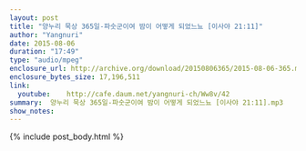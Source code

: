 ```yaml
---
layout: post
title: "양누리 묵상 365일-파숫군이여 밤이 어떻게 되었느뇨 [이사야 21:11]"
author: "Yangnuri"
date: 2015-08-06
duration: "17:49"
type: "audio/mpeg"
enclosure_url: http://archive.org/download/20150806365/2015-08-06-365.mp3
enclosure_bytes_size: 17,196,511     
link:
  youtube:    http://cafe.daum.net/yangnuri-ch/Ww8v/42
summary:  양누리 묵상 365일-파숫군이여 밤이 어떻게 되었느뇨 [이사야 21:11].mp3
show_notes:
---
```


{% include post_body.html %}
